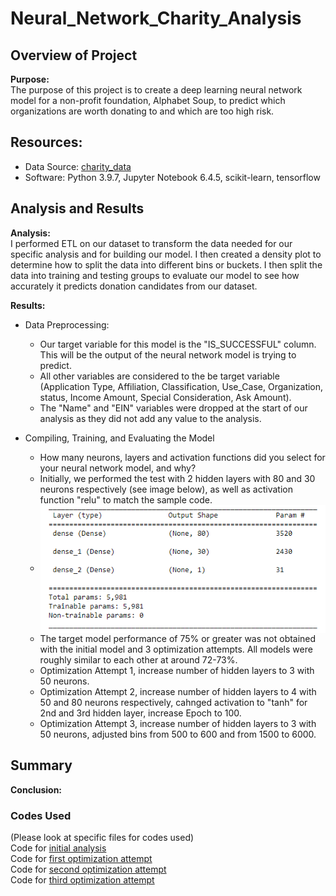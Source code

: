 # Neural_Network_Charity_Analysis

## Overview of Project  

**Purpose:**  
The purpose of this project is to create a deep learning neural network model for a non-profit foundation, Alphabet Soup, to predict which organizations are worth donating to and which are too high risk.  

## Resources:  
- Data Source: [charity_data](https://github.com/tonywang3571/Neural_Network_Charity_Analysis/blob/master/Resources/charity_data.csv)  
- Software: Python 3.9.7, Jupyter Notebook 6.4.5, scikit-learn, tensorflow  

## Analysis and Results  

**Analysis:**  
I performed ETL on our dataset to transform the data needed for our specific analysis and for building our model. I then created a density plot to determine how to split the data into different bins or buckets. I then split the data into training and testing groups to evaluate our model to see how accurately it predicts donation candidates from our dataset.  

**Results:**  
- Data Preprocessing:  
  - Our target variable for this model is the "IS_SUCCESSFUL" column. This will be the output of the neural network model is trying to predict.  
  - All other variables are considered to the be target variable (Application Type, Affiliation, Classification, Use_Case, Organization, status, Income Amount, Special Consideration, Ask Amount).  
  - The "Name" and "EIN" variables were dropped at the start of our analysis as they did not add any value to the analysis.  

- Compiling, Training, and Evaluating the Model  
  - How many neurons, layers and activation functions did you select for your neural network model, and why?  
  - Initially, we performed the test with 2 hidden layers with 80 and 30 neurons respectively (see image below), as well as activation function "relu" to match the sample code.  
  - <img src="Resources/initial_model.PNG" align="center">  
  - The target model performance of 75% or greater was not obtained with the initial model and 3 optimization attempts. All models were roughly similar to each other at around 72-73%.  
  - Optimization Attempt 1, increase number of hidden layers to 3 with 50 neurons.  
  - Optimization Attempt 2, increase number of hidden layers to 4 with 50 and 80 neurons respectively, cahnged activation to "tanh" for 2nd and 3rd hidden layer, increase Epoch to 100.    
  - Optimization Attempt 3, increase number of hidden layers to 3 with 50 neurons, adjusted bins from 500 to 600 and from 1500 to 6000.  


## Summary  

**Conclusion:**  

### Codes Used  
(Please look at specific files for codes used)  
Code for [initial analysis](https://github.com/tonywang3571/Neural_Network_Charity_Analysis/blob/master/AlphabetSoupCharity.ipynb)  
Code for [first optimization attempt](https://github.com/tonywang3571/Neural_Network_Charity_Analysis/blob/master/AlphabetSoupCharity_Optimization1.ipynb)  
Code for [second optimization attempt](https://github.com/tonywang3571/Neural_Network_Charity_Analysis/blob/master/AlphabetSoupCharity_Optimization2.ipynb)  
Code for [third optimization attempt](https://github.com/tonywang3571/Neural_Network_Charity_Analysis/blob/master/AlphabetSoupCharity_Optimization3.ipynb)  